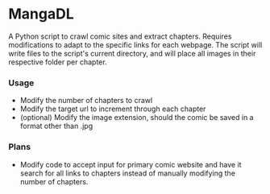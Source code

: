 # MangaDL
A Python script to crawl comic sites and extract chapters. Requires modifications to adapt to the specific links for each webpage. The script will write files to the script's current directory, and will place all images in their respective folder per chapter.

### Usage

* Modify the number of chapters to crawl
* Modify the target url to increment through each chapter
* (optional) Modify the image extension, should the comic be saved in a format other than .jpg 

### Plans

* Modify code to accept input for primary comic website and have it search for all links to chapters instead of manually modifying the number of chapters.
